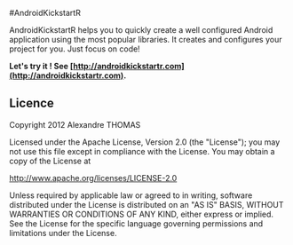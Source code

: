 #AndroidKickstartR

AndroidKickstartR helps you to quickly create a well configured Android application using the most popular libraries. It creates and configures your project for you. Just focus on code!

**Let's try it ! See [http://androidkickstartr.com](http://androidkickstartr.com).**




## Licence

Copyright 2012 Alexandre THOMAS

Licensed under the Apache License, Version 2.0 (the "License");
you may not use this file except in compliance with the License.
You may obtain a copy of the License at

   http://www.apache.org/licenses/LICENSE-2.0

Unless required by applicable law or agreed to in writing, software
distributed under the License is distributed on an "AS IS" BASIS,
WITHOUT WARRANTIES OR CONDITIONS OF ANY KIND, either express or implied.
See the License for the specific language governing permissions and
limitations under the License.